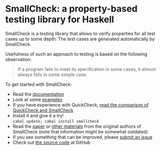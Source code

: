 SmallCheck: a property-based testing library for Haskell
========================================================

SmallCheck is a testing library that allows to verify properties for all test
cases up to some depth. The test cases are generated automatically by
SmallCheck.

Usefulness of such an approach to testing is based on the following observation:

> If a program fails to meet its specification in some cases, it almost always
> fails in some simple case.

To get started with SmallCheck:

* Read the [documentation][haddock]
* Look at some [examples][examples]
* If you have experience with QuickCheck, [read the comparison of QuickCheck and SmallCheck][comparison]
* Install it and give it a try!  
  `cabal update; cabal install smallcheck`
* Read the [paper][paper] or [other materials][oldpage] from the original
  authors of SmallCheck (note that information might be somewhat outdated)
* If you see something that can be improved, please [submit an issue][issues]
* Check out [the source code][github] at GitHub

[haddock]: http://hackage.haskell.org/packages/archive/smallcheck/latest/doc/html/Test-SmallCheck.html
[hackage]: http://hackage.haskell.org/package/smallcheck
[examples]: https://github.com/feuerbach/smallcheck/tree/master/examples
[paper]: http://www.cs.york.ac.uk/fp/smallcheck/smallcheck.pdf
[oldpage]: http://www.cs.york.ac.uk/fp/smallcheck/
[comparison]: https://github.com/feuerbach/smallcheck/wiki/Comparison-with-QuickCheck
[github]: https://github.com/feuerbach/smallcheck
[issues]: https://github.com/feuerbach/smallcheck/issues
